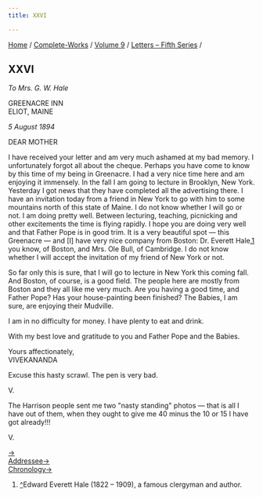 ```yaml
---
title: XXVI

---
```



[Home](../../../index.htm) / [Complete-Works](../../complete_works.htm)
/ [Volume 9](../volume_9_contents.htm) / [Letters – Fifth
Series](letters_fifth_series_contents.htm) /



## XXVI

*To Mrs. G. W. Hale*

GREENACRE INN  
ELIOT, MAINE

*5 August 1894*

DEAR MOTHER

I have received your letter and am very much ashamed at my bad memory. I
unfortunately forgot all about the cheque. Perhaps you have come to know
by this time of my being in Greenacre. I had a very nice time here and
am enjoying it immensely. In the fall I am going to lecture in Brooklyn,
New York. Yesterday I got news that they have completed all the
advertising there. I have an invitation today from a friend in New York
to go with him to some mountains north of this state of Maine. I do not
know whether I will go or not. I am doing pretty well. Between
lecturing, teaching, picnicking and other excitements the time is flying
rapidly. I hope you are doing very well and that Father Pope is in good
trim. It is a very beautiful spot — this Greenacre — and \[I\] have very
nice company from Boston: Dr. Everett Hale,[1](#fn1) you know, of
Boston, and Mrs. Ole Bull, of Cambridge. I do not know whether I will
accept the invitation of my friend of New York or not.

So far only this is sure, that I will go to lecture in New York this
coming fall. And Boston, of course, is a good field. The people here are
mostly from Boston and they all like me very much. Are you having a good
time, and Father Pope? Has your house-painting been finished? The
Babies, I am sure, are enjoying their Mudville.

I am in no difficulty for money. I have plenty to eat and drink.

With my best love and gratitude to you and Father Pope and the Babies.

Yours affectionately,  
VIVEKANANDA

Excuse this hasty scrawl. The pen is very bad.

V.

The Harrison people sent me two "nasty standing" photos — that is all I
have out of them, when they ought to give me 40 minus the 10 or 15 I
have got already!!!

V.

[→](027_mother.htm)  
[Addressee→](027_mother.htm)  
[Chronology→](027_mother.htm)



1.  [^](#fn1_1)Edward Everett Hale (1822 – 1909), a famous clergyman and
    author.
